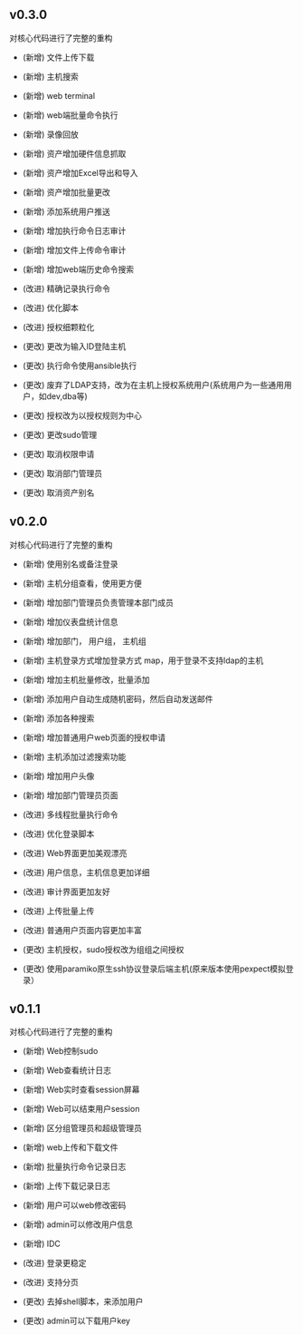 ## v0.3.0
对核心代码进行了完整的重构

* (新增) 文件上传下载

* (新增) 主机搜索

* (新增) web terminal

* (新增) web端批量命令执行

* (新增) 录像回放

* (新增)  资产增加硬件信息抓取

* (新增) 资产增加Excel导出和导入

* (新增) 资产增加批量更改

* (新增) 添加系统用户推送

* (新增) 增加执行命令日志审计

* (新增) 增加文件上传命令审计

* (新增) 增加web端历史命令搜索

* (改进) 精确记录执行命令

* (改进) 优化脚本

* (改进) 授权细颗粒化

* (更改) 更改为输入ID登陆主机

* (更改) 执行命令使用ansible执行

* (更改) 废弃了LDAP支持，改为在主机上授权系统用户(系统用户为一些通用用户，如dev,dba等)

* (更改) 授权改为以授权规则为中心

* (更改) 更改sudo管理

* (更改) 取消权限申请

* (更改) 取消部门管理员

* (更改) 取消资产别名

## v0.2.0
对核心代码进行了完整的重构

* (新增) 使用别名或备注登录 

* (新增) 主机分组查看，使用更方便 

* (新增) 增加部门管理员负责管理本部门成员

* (新增) 增加仪表盘统计信息

* (新增) 增加部门， 用户组， 主机组 

* (新增) 主机登录方式增加登录方式 map，用于登录不支持ldap的主机 

* (新增) 增加主机批量修改，批量添加 

* (新增) 添加用户自动生成随机密码，然后自动发送邮件
 
* (新增) 添加各种搜索
 
* (新增) 增加普通用户web页面的授权申请

* (新增) 主机添加过滤搜索功能

* (新增) 增加用户头像
 
* (新增) 增加部门管理员页面

* (改进) 多线程批量执行命令
 
* (改进) 优化登录脚本

* (改进) Web界面更加美观漂亮

* (改进) 用户信息，主机信息更加详细
 
* (改进) 审计界面更加友好

* (改进) 上传批量上传 

* (改进) 普通用户页面内容更加丰富

* (更改) 主机授权，sudo授权改为组组之间授权
 
* (更改) 使用paramiko原生ssh协议登录后端主机(原来版本使用pexpect模拟登录）

## v0.1.1
对核心代码进行了完整的重构

* (新增) Web控制sudo

* (新增) Web查看统计日志

* (新增) Web实时查看session屏幕

* (新增) Web可以结束用户session

* (新增) 区分组管理员和超级管理员

* (新增) web上传和下载文件

* (新增) 批量执行命令记录日志

* (新增) 上传下载记录日志

* (新增) 用户可以web修改密码

* (新增) admin可以修改用户信息

* (新增) IDC

* (改进) 登录更稳定

* (改进) 支持分页

* (更改) 去掉shell脚本，来添加用户

* (更改) admin可以下载用户key
